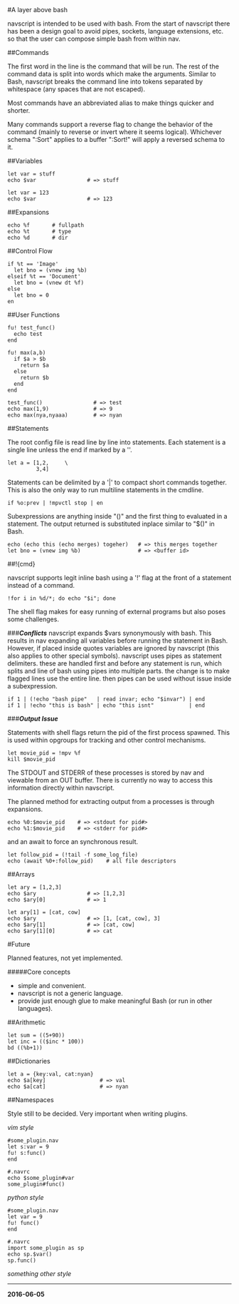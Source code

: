 <title>A layer above bash</title>
<link rel="stylesheet" href="../css/base.css">
#A layer above bash

navscript is intended to be used with bash. From the start of navscript there has been a design goal to avoid pipes, sockets, language extensions, etc. so that the user can compose simple bash from within nav.

##Commands

The first word in the line is the command that will be run. The rest of the command data is split into words which make the arguments. Similar to Bash, navscript breaks the command line into tokens separated by whitespace (any spaces that are not escaped).

Most commands have an abbreviated alias to make things quicker and shorter.

Many commands support a reverse flag to change the behavior of the command (mainly to reverse or invert where it seems logical). Whichever schema ":Sort" applies to a buffer ":Sort!" will apply a reversed schema to it.

##Variables

    let var = stuff
    echo $var                # => stuff

    let var = 123
    echo $var                # => 123

##Expansions

    echo %f       # fullpath
    echo %t       # type
    echo %d       # dir

##Control Flow

    if %t == 'Image'
      let bno = (vnew img %b)
    elseif %t == 'Document'
      let bno = (vnew dt %f)
    else
      let bno = 0
    en

##User Functions

    fu! test_func()
      echo test
    end

    fu! max(a,b)
      if $a > $b
        return $a
      else
        return $b
      end
    end

    test_func()                # => test
    echo max(1,9)              # => 9
    echo max(nya,nyaaa)        # => nyan

##Statements

The root config file is read line by line into statements. Each statement is a single line unless the end if marked by a '\'.

    let a = [1,2,     \
             3,4]

Statements can be delimited by a '|' to compact short commands together. This is also the only way to run multiline statements in the cmdline.

    if %o:prev | !mpvctl stop | en

Subexpressions are anything inside "()" and the first thing to evaluated in a statement. The output returned is substituted inplace similar to "$()" in Bash.

    echo (echo this (echo merges) togeher)   # => this merges together
    let bno = (vnew img %b)                  # => <buffer id>

##!{cmd}

navscript supports legit inline bash using a '!' flag at the front of a statement instead of a command.

    !for i in %d/*; do echo "$i"; done

The shell flag makes for easy running of external programs but also poses some challenges.

###**_Conflicts_**
navscript expands $vars synonymously with bash. This results in nav expanding all variables before running the statement in Bash. However, if placed inside quotes variables are ignored by navscript (this also applies to other special symbols). 
navscript uses pipes as statement delimiters. these are handled first and before any statement is run, which splits and line of bash using pipes into multiple parts. the change is to make flagged lines use the entire line. then pipes can be used without issue inside a subexpression.

    if 1 | (!echo "bash pipe"   | read invar; echo "$invar") | end
    if 1 | !echo "this is bash" | echo "this isnt"           | end

###**_Output Issue_**

Statements with shell flags return the pid of the first process spawned. This is used within opgroups for tracking and other control mechanisms.

    let movie_pid = !mpv %f
    kill $movie_pid

The STDOUT and STDERR of these processes is stored by nav and viewable from an OUT buffer. There is currently no way to access this information directly within navscript.

The planned method for extracting output from a processes is through expansions.

    echo %0:$movie_pid    # => <stdout for pid#>
    echo %1:$movie_pid    # => <stderr for pid#>

and an await to force an synchronous result.

    let follow_pid = (!tail -f some_log_file)
    echo (await %0+:follow_pid)    # all file descriptors

##Arrays

    let ary = [1,2,3]
    echo $ary                # => [1,2,3]
    echo $ary[0]             # => 1

    let ary[1] = [cat, cow]
    echo $ary                # => [1, [cat, cow], 3]
    echo $ary[1]             # => [cat, cow]
    echo $ary[1][0]          # => cat

#Future

Planned features, not yet implemented.

#####Core concepts
* simple and convenient.
* navscript is not a generic language.
* provide just enough glue to make meaningful Bash (or run in other languages).

##Arithmetic

    let sum = ((5+90))
    let inc = (($inc * 100))
    bd ((%b+1))

##Dictionaries

    let a = {key:val, cat:nyan}
    echo $a[key]                 # => val
    echo $a[cat]                 # => nyan

##Namespaces

Style still to be decided. Very important when writing plugins.

*vim style*

    #some_plugin.nav
    let s:var = 9
    fu! s:func()
    end

    #.navrc
    echo $some_plugin#var
    some_plugin#func()

*python style*

    #some_plugin.nav
    let var = 9
    fu! func()
    end

    #.navrc
    import some_plugin as sp
    echo sp.$var()
    sp.func()

*something other style*


* * *
**2016-06-05**
